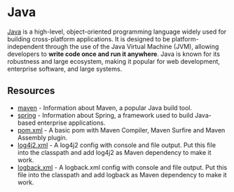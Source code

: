 # Java

[Java](https://www.oracle.com/java/) is a high-level, object-oriented programming language widely used for building
cross-platform applications. It is designed to be platform-independent through the use of the Java Virtual Machine
(JVM), allowing developers to **write code once and run it anywhere**. Java is known for its robustness and large
ecosystem, making it popular for web development, enterprise software, and large systems.

## Resources

* [maven](./maven/) -
  Information about Maven, a popular Java build tool.
* [spring](./spring/) -
  Information about Spring, a framework used to build Java-based enterprise applications.
* [pom.xml](./maven/pom.xml) -
  A basic pom with Maven Compiler, Maven Surfire and Maven Assembly plugin.
* [log4j2.xml](log4j2.xml) -
  A log4j2 config with console and file output. Put this file into the classpath and add log4j2
  as Maven dependency to make it work.
* [logback.xml](logback.xml) -
  A logback.xml config with console and file output. Put this file into the classpath and add
  logback as Maven dependency to make it work.
